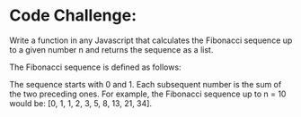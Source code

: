 # Code Challenge:

Write a function in any Javascript that calculates the Fibonacci sequence 
up to a given number n and returns the sequence as a list.

The Fibonacci sequence is defined as follows:

The sequence starts with 0 and 1.
Each subsequent number is the sum of the two preceding ones.
For example, the Fibonacci sequence up to n = 10 would 
be: [0, 1, 1, 2, 3, 5, 8, 13, 21, 34].
